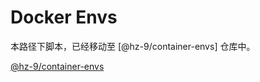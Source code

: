 # Docker Envs

本路径下脚本，已经移动至 [@hz-9/container-envs] 仓库中。

[@hz-9/container-envs](https://github.com/hz-9/container-envs)

